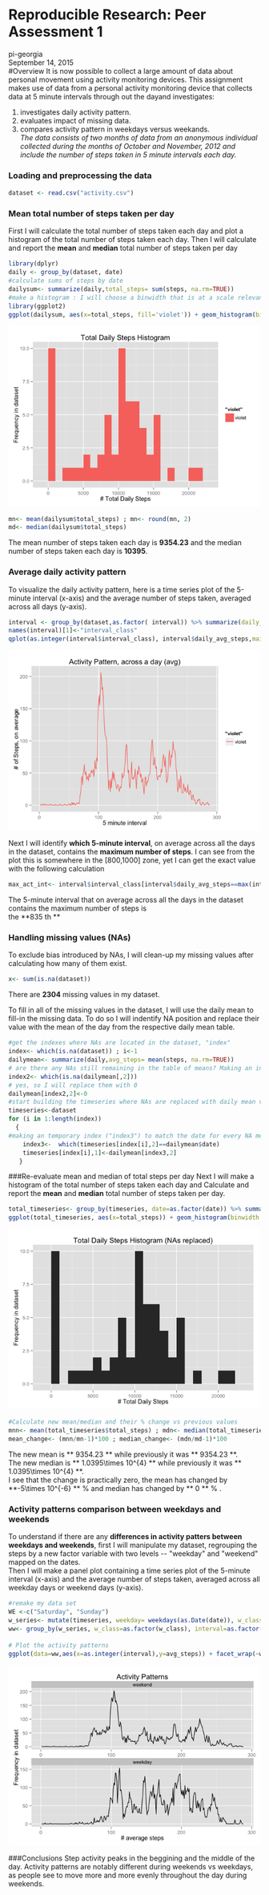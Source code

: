 # Reproducible Research: Peer Assessment 1
pi-georgia  
September 14, 2015  
#Overview
It is now possible to collect a large amount of data about personal movement using activity monitoring devices. 
This assignment makes use of data from a personal activity monitoring device that collects data at 5 minute intervals through out the dayand investigates:  
1. investigates daily activity pattern.  
2. evaluates impact of missing data.  
3. compares activity pattern in weekdays versus weekands.  
*The data consists of two months of data from an anonymous individual collected during the months of October and November, 2012 and include the number of steps taken in 5 minute intervals each day.*


### Loading and preprocessing the data


```r
dataset <- read.csv("activity.csv")
```

### Mean total number of steps taken per day
First I will calculate the total number of steps taken each day and plot a histogram of the total number of steps taken each day. Then I will calculate and report the **mean** and **median** total number of steps taken per day

```r
library(dplyr)
daily <- group_by(dataset, date) 
#calculate sums of steps by date
dailysum<- summarize(daily,total_steps= sum(steps, na.rm=TRUE))
#make a histogram : I will choose a binwidth that is at a scale relevant to the daily sum of steps, by choice 1000
library(ggplot2)
ggplot(dailysum, aes(x=total_steps, fill='violet')) + geom_histogram(binwidth =1000) +labs( title="Total Daily Steps Histogram", y="Frequency in dataset", x="# Total Daily Steps")
```

![](PA1_template_files/figure-html/unnamed-chunk-2-1.png) 

```r
mn<- mean(dailysum$total_steps) ; mn<- round(mn, 2)
md<- median(dailysum$total_steps)
```

The mean number of steps taken each day is  **9354.23** and the median number of steps taken each day is **10395**.   

### Average daily activity pattern

To visualize the daily activity pattern, here is a time series plot  of the 5-minute interval (x-axis) and the average number of steps taken, averaged across all days (y-axis).


```r
interval <- group_by(dataset,as.factor( interval)) %>% summarize(daily_avg_steps=mean(steps, na.rm=TRUE))
names(interval)[1]<-"interval_class"
qplot(as.integer(interval$interval_class), interval$daily_avg_steps,main="Activity Pattern, across a day (avg)", ylab="# of Steps, on average", col= "violet",geom="line", xlab="5 minute interval" )
```

![](PA1_template_files/figure-html/unnamed-chunk-3-1.png) 

Next I will identify **which 5-minute interval**, on average across all the days in the dataset, contains the **maximum number of steps**. I can see from the plot this is somewhere in the [800,1000] zone, yet I can get the exact value with the following calculation


```r
max_act_int<- interval$interval_class[interval$daily_avg_steps==max(interval$daily_avg_steps)]
```
The 5-minute interval that on average across all the days in the dataset contains the maximum number of steps is  
the **835 th **

### Handling missing values (NAs)
To exclude bias introduced by NAs, I will clean-up my missing values after calculating how many of them exist.

```r
x<- sum(is.na(dataset))
```
There are **2304** missing values in my dataset.
   
To fill in  all of the missing values in the dataset, I will use the daily mean to fill-in the missing data.  To do so I will indentify NA position and replace their value with the mean of the day from the respective daily mean table.


```r
#get the indexes where NAs are located in the dataset, "index"    
index<- which(is.na(dataset)) ; i<-1
dailymean<- summarize(daily,avg_steps= mean(steps, na.rm=TRUE))
# are there any NAs still remaining in the table of means? Making an index with NA positions in the dataframe of daily means, "index2"
index2<- which(is.na(dailymean[,2]))
# yes, so I will replace them with 0 
dailymean[index2,2]<-0
#start building the timeseries where NAs are replaced with daily mean values
timeseries<-dataset
for (i in 1:length(index)) 
  {
#making an temporary index ("index3") to match the date for every NA measurement and get the mean for it from the relevant table
    index3<-  which(timeseries[index[i],2]==dailymean$date)
    timeseries[index[i],1]<-dailymean[index3,2] 
   }   
```
   
###Re-evaluate mean and median of total steps per day
Next I will make a histogram of the total number of steps taken each day and Calculate and report the **mean** and **median** total number of steps taken per day.


```r
total_timeseries<- group_by(timeseries, date=as.factor(date)) %>% summarize(total_steps=sum(steps, na.rm=TRUE))
ggplot(total_timeseries, aes(x=total_steps)) + geom_histogram(binwidth =1000) +labs( title="Total Daily Steps Histogram (NAs replaced)", y="Frequency in dataset", x="# Total Daily Steps")
```

![](PA1_template_files/figure-html/unnamed-chunk-7-1.png) 

```r
#Calculate new mean/median and their % change vs previous values
mnn<- mean(total_timeseries$total_steps) ; mdn<- median(total_timeseries$total_steps)
mean_change<- (mnn/mn-1)*100 ; median_change<- (mdn/md-1)*100
```

The new mean is ** 9354.23 ** while previously it was ** 9354.23 **.  
The new median is ** 1.0395\times 10^{4} ** while previously it was ** 1.0395\times 10^{4} **.  
I see that the change is practically zero, the mean has changed by **-5\times 10^{-6} ** %  and median has changed by ** 0 ** % .

### Activity patterns comparison between weekdays and weekends

To understand if there are any **differences in activity patters between weekdays and weekends**, first I will manipulate my dataset, regrouping the steps by a new factor variable with two levels -- "weekday" and "weekend" mapped on the dates.  
Then I  will make a panel plot containing a time series plot  of the 5-minute interval (x-axis) and the average number of steps taken, averaged across all weekday days or weekend days (y-axis). 


```r
#remake my data set
WE <-c("Saturday", "Sunday")
w_series<- mutate(timeseries, weekday= weekdays(as.Date(date)), w_class = factor(1*(weekday %in% WE), labels=c("weekend", "weekday")))
ww<- group_by(w_series, w_class=as.factor(w_class), interval=as.factor(interval)) %>% summarize(avg_steps=mean(steps, na.rm=TRUE))

# Plot the activity patterns
ggplot(data=ww,aes(x=as.integer(interval),y=avg_steps)) + facet_wrap(~w_class, scales="free",  nrow = 2)+geom_line() + labs( title="Activity Patterns", y="Frequency in dataset", x="# average steps")
```

![](PA1_template_files/figure-html/unnamed-chunk-8-1.png) 

###Conclusions
Step activity peaks in the beggining and the middle of the day. 
Activity patterns are notably different during weekends vs weekdays, as people see to move more and more evenly throughout the day during weekends.
